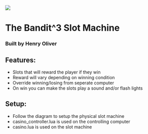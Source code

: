 <img src="https://s2.gifyu.com/images/gifb40ff0b8de0b9512.md.gif">

# The Bandit^3 Slot Machine
### Built by Henry Oliver


## Features:

- Slots that will reward the player if they win
- Reward will vary depending on winning condition
- Override winning/losing from seperate computer
- On win you can make the slots play a sound and/or flash lights

## Setup:

- Follow the diagram to setup the physical slot machine
- casino_controller.lua is used on the controlling computer
- casino.lua is used on the slot machine
